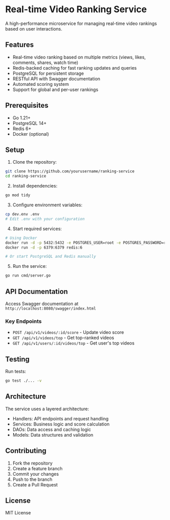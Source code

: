 # Real-time Video Ranking Service

A high-performance microservice for managing real-time video rankings based on user interactions.

## Features

- Real-time video ranking based on multiple metrics (views, likes, comments, shares, watch time)
- Redis-backed caching for fast ranking updates and queries
- PostgreSQL for persistent storage
- RESTful API with Swagger documentation
- Automated scoring system
- Support for global and per-user rankings

## Prerequisites

- Go 1.21+
- PostgreSQL 14+
- Redis 6+
- Docker (optional)

## Setup

1. Clone the repository:
```bash
git clone https://github.com/yourusername/ranking-service
cd ranking-service
```

2. Install dependencies:
```bash
go mod tidy
```

3. Configure environment variables:
```bash
cp dev.env .env
# Edit .env with your configuration
```

4. Start required services:
```bash
# Using Docker
docker run -d -p 5432:5432 -e POSTGRES_USER=root -e POSTGRES_PASSWORD=root -e POSTGRES_DB=ranking_service postgres:14
docker run -d -p 6379:6379 redis:6

# Or start PostgreSQL and Redis manually
```

5. Run the service:
```bash
go run cmd/server.go
```

## API Documentation

Access Swagger documentation at `http://localhost:8080/swagger/index.html`

### Key Endpoints

- `POST /api/v1/videos/:id/score` - Update video score
- `GET /api/v1/videos/top` - Get top-ranked videos
- `GET /api/v1/users/:id/videos/top` - Get user's top videos

## Testing

Run tests:
```bash
go test ./... -v
```

## Architecture

The service uses a layered architecture:
- Handlers: API endpoints and request handling
- Services: Business logic and score calculation
- DAOs: Data access and caching logic
- Models: Data structures and validation

## Contributing

1. Fork the repository
2. Create a feature branch
3. Commit your changes
4. Push to the branch
5. Create a Pull Request

## License

MIT License
